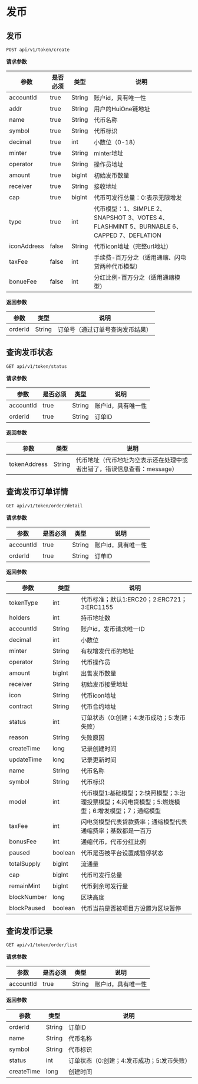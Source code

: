# **发币**
## **发币**


`POST api/v1/token/create`

**请求参数**



| **参数**      | **是否必须** | **类型** | **说明**                                            |
|----------------------| ------------ | -------- | --------------------------------------------------- |
|accountId|true       |String |账户id，具有唯一性|
|addr|true|String|用户的HuiOne链地址|
|name|true|String|代币名称|
|symbol|true|String|代币标识|
|decimal|true|int|小数位（0-18）|
|minter|true|String|minter地址|
|operator|true|String|操作员地址|
|amount|true|bigInt|初始发币数量|
|receiver|true|String|接收地址|
|cap|true|bigInt|代币可发行总量：0:表示无限增发|
|type|true|int|代币模型：1、SIMPLE 2、SNAPSHOT 3、VOTES 4、FLASHMINT 5、BURNABLE 6、CAPPED 7、DEFLATION|
|iconAddress|false|String|代币icon地址（完整url地址）|
|taxFee|false|int|手续费-百万分之（适用通缩、闪电贷两种代币模型）|
|bonueFee|false|int|分红比例-百万分之（适用通缩模型）|


**返回参数**

| **参数**      | **类型** | **说明**                                            |
|---------------------- | -------- | --------------------------------------------------- |
|orderId|String|订单号（通过订单号查询发币结果）|
## **查询发币状态**

`GET api/v1/token/status`

**请求参数**

| **参数**      | **是否必须** | **类型** | **说明**                                            |
|----------------------| ------------ | -------- | --------------------------------------------------- |
|accountId|true|String|账户id，具有唯一性|
|orderId|true|String|订单ID|
**返回参数**

| **参数**      | **类型** | **说明**                                            |
|---------------------- | -------- | --------------------------------------------------- |
|tokenAddress|String|代币地址（代币地址为空表示还在处理中或者出错了，错误信息查看：message）|
## **查询发币订单详情**

`GET api/v1/token/order/detail`


**请求参数**

| **参数**      | **是否必须** | **类型** | **说明**                                            |
|----------------------| ------------ | -------- | --------------------------------------------------- |
|accountId|true|String|账户id，具有唯一性|
|orderId|true|String|订单ID|
**返回参数**

| **参数**      | **类型** | **说明**                                            |
|---------------------- | -------- | --------------------------------------------------- |
|tokenType|int|代币标准；默认1:ERC20；2:ERC721；3:ERC1155|
|holders|int|持币地址数|
|accountId|String|账户id，发币请求唯一ID|
|decimal|int|小数位|
|minter|String|有权增发代币的地址|
|operator|String|代币操作员|
|amount|bigInt|出售发币数量|
|receiver|String|初始发币接受地址|
|icon|String|代币icon地址|
|contract|String|代币合约地址|
|status|int|订单状态（0:创建；4:发币成功；5:发币失败）|
|reason|String|失败原因|
|createTime|long|记录创建时间|
|updateTime|long|记录更新时间|
|name|String|代币名称|
|symbol|String|代币标识|
|model|int|代币模型1:基础模型；2:快照模型；3:治理投票模型；4:闪电贷模型；5:燃烧模型；6:增发模型；7；通缩模型|
|taxFee|int|闪电贷模型代表贷款费率；通缩模型代表通缩费率；基数都是一百万|
|bonusFee|int|通缩代币，代币分红比例|
|paused|boolean|代币是否被平台设置成暂停状态|
|totalSupply|bigInt|流通量|
|cap|bigInt|代币可发行总量|
|remainMint|bigInt|代币剩余可发行量|
|blockNumber|long|区块高度|
|blockPaused|boolean|代币当前是否被项目方设置为区块暂停|
## **查询发币记录**

`GET api/v1/token/order/list`

**请求参数**

| **参数**      | **是否必须** | **类型** | **说明**                                            |
|----------------------| ------------ | ------- | --------------------------------------------------- |
|accountId|true|String|账户id，具有唯一性|
**返回参数**

| **参数**      | **类型** | **说明**                                            |
|---------------------- | -------- | --------------------------------------------------- |
|orderId|String|订单ID|
|name|String|代币名称|
|symbol|String|代币标识|
|status|int|订单状态（0:创建；4:发币成功；5:发币失败）|
|createTime|long|创建时间|

